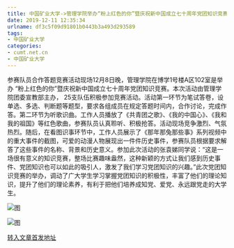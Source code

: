 ```yaml
---
title: 中国矿业大学->管理学院举办“粉上红色的你”暨庆祝新中国成立七十周年党团知识竞赛 | cumt.net.cn
date: 2019-12-11 12:35:34
urlname: df3c5f09d91801b0443b3a493d293589
tags: 
- 中国矿业大学
categories:
- cumt.net.cn
- 中国矿业大学
---
```

参赛队员合作答题竞赛活动现场12月8日晚，管理学院在博学1号楼A区102室是举办 “粉上红色的你”暨庆祝新中国成立七十周年党团知识竞赛。本次活动由管理学院团委宣教部主办， 25支队伍积极参加竞赛活动。活动第一环节为笔试答卷，设单选、多选、判断题等题型，要求各组成员在规定答题时间内，合作讨论，完成作答。第二环节为听歌识曲。工作人员播放了《共青团之歌》、《我的中国心》、《我和我的祖国》等红色歌曲，参赛队员认真聆听、积极抢答。活动现场竞争激烈、气氛热烈。随后，在看图识事环节中，工作人员展示了《那年那兔那些事》系列视频中的重大事件的截图，可爱的动漫人物展现出一件件历史事件，参赛队员根据要求解答了这些事件的名称、背景和历史意义。参加此次活动的张袁娣同学说：“这是一场很有意义的知识竞赛，整场比赛趣味盎然，这种新颖的方式让我们感到历史事件、党团知识也可以如此的吸引人，激发了我们学习党团知识的兴趣。”此次党团知识竞赛的举办，调动了广大学生学习掌握党团知识的积极性，丰富了他们的理论知识，提升了他们的理论素养，有利于把他们培养成知党、爱党、永远跟党走的大学生。    

![图](http://xwzx.cumt.edu.cn/_upload/article/images/1e/a3/c53ce52e427a9a912f8243ac66d9/6d0fe94a-1314-49ad-9873-005cfdfe50c2.jpg)

![图](http://xwzx.cumt.edu.cn/_upload/article/images/1e/a3/c53ce52e427a9a912f8243ac66d9/4d176ee2-e2eb-4d1d-be83-6bcf54058167.jpg)

[转入文章首发地址](http://xwzx.cumt.edu.cn/72/54/c523a553556/page.htm)